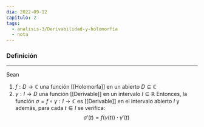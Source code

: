 ```yaml
---
dia: 2022-09-12
capitulo: 2
tags:
  - analisis-3/Derivabilidad-y-holomorfía
  - nota
---
```

### Definición
---
Sean 
1) $f : D \to \mathbb{C}$ una función [[Holomorfa]] en un abierto $D \subseteq \mathbb{C}$
2) $\gamma : I \to D$ una función [[Derivable]] en un intervalo $I \subseteq \mathbb{R}$
Entonces, la función $\sigma = f \circ \gamma : I \to \mathbb{C}$ es [[Derivable]] en el intervalo abierto $I$ y además, para cada $t \in I$ se verifica: $$ \sigma'(t) = f(\gamma(t)) \cdot \gamma'(t) $$
